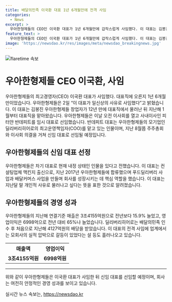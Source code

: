 ```yaml
---
title: 배달의민족 이국환 대표 1년 6개월만에 전격 사임
categories:
  - News
excerpt: >
  우아한형제들의 CEO인 이국환 대표가 1년 6개월만에 갑작스럽게 사임했다. 이 대표는 김봉진 창업자 후를 이어 대표직을 맡았으며, 임시 대표로는 피터얀 반데피트가 선임됐다. 반데피트는 딜리버리히어로의 COO를 맡는 중요한 인물로서 차기 대표가 내정될 때까지 임시로 대표를 맡을 예정이다. 이 대표는 배민1 등의 푸드딜리버리와 배민스토어를 만들며 회사의 성장에 핵심적인 역할을 했지만, 개인 사정으로 인해 갑작스럽게 물러났다. 주주총회와 이사회를 거쳐 차기 대표를 선임할 계획이며, 업계에서는 실적 압박과 관련된 갈등설도 나오고 있다.
feature_text: >
  우아한형제들의 CEO인 이국환 대표가 1년 6개월만에 갑작스럽게 사임했다. 이 대표는 김봉진 창업자 후를 이어 대표직을 맡았으며, 임시 대표로는 피터얀 반데피트가 선임됐다. 반데피트는 딜리버리히어로의 COO를 맡는 중요한 인물로서 차기 대표가 내정될 때까지 임시로 대표를 맡을 예정이다. 이 대표는 배민1 등의 푸드딜리버리와 배민스토어를 만들며 회사의 성장에 핵심적인 역할을 했지만, 개인 사정으로 인해 갑작스럽게 물러났다. 주주총회와 이사회를 거쳐 차기 대표를 선임할 계획이며, 업계에서는 실적 압박과 관련된 갈등설도 나오고 있다.
image: 'https://newsdao.kr/res/images/meta/newsdao_breakingnews.jpg'
---
```


<p><img src="https://newsdao.kr/res/images/meta/newsdao_breakingnews.jpg" alt="flaretime 속보" /></p>

<h1>우아한형제들 CEO 이국환, 사임</h1>

<p data-ke-size="size16">우아한형제들의 최고경영자(CEO) 이국환 대표가 사임했다. 대표직에 오른지 1년 6개월만이었습니다. 우아한형제들은 2일 “이 대표가 일신상의 사유로 사임했다”고 밝혔습니다. 이 대표는 김봉진 우아한형제들 창업자가 12년 만에 대표직에서 물러난 뒤 지난해 1월부터 대표직을 맡아왔습니다. 우아한형제들은 이날 오전 이사회를 열고 사내이사인 피터얀 반데피트를 임시 대표로 선임했습니다. 반데피트 대표는 우아한형제들의 모기업인 딜리버리히어로의 최고운영책임자(COO)를 맡고 있는 인물이며, 지난 8월쯤 주주총회와 이사회 의결을 거쳐 신임 대표로 선임될 예정입니다.</p>

<h2 data-ke-size="size26">우아한형제들의 신임 대표 선정</h2>

<p data-ke-size="size16">우아한형제들은 차기 대표로 현재 내정 상태인 인물을 있다고 전했습니다. 이 대표는 컨설팅업체 맥킨지 출신으로, 지난 2017년 우아한형제들에 합류했으며 푸드딜리버리 사업과 배달커머스 사업을 만들며 회사를 성장시키는 데 핵심 역할을 했습니다. 이 대표는 지난달 말 개인적 사유로 물러나고 싶다는 뜻을 표한 것으로 알려졌습니다.</p>

<h2 data-ke-size="size26">우아한형제들의 경영 성과</h2>

<p data-ke-size="size16">우아한형제들의 지난해 연결기준 매출은 3조4155억원으로 전년보다 15.9% 늘었고, 영업이익은 6998억으로 전년 대비 65%나 늘었습니다. 딜리버리히어로는 배달의민족 인수 후 처음으로 지난해 4127억원의 배당을 받았습니다. 이 대표의 전격 사임에 업계에서는 모회사의 실적 압박으로 갈등이 있었다는 설 등도 흘러나오고 있습니다.</p>

<table>
  <tr>
    <th>매출액</th>
    <th>영업이익</th>
  </tr>
  <tr>
    <td style="text-align: center; height: 17px;"><b>3조4155억원</b></td>
    <td style="text-align: center; height: 17px;"><b>6998억원</b></td>
  </tr>
</table>

<hr>

<p data-ke-size="size16">위와 같이 우아한형제들은 이국환 대표가 사임한 뒤 신임 대표를 선임할 예정이며, 회사는 여전히 안정적인 경영 성과를 보이고 있습니다.</p>
실시간 뉴스 속보는, <a href="https://newsdao.kr" rel="dofollow">https://newsdao.kr</a>



